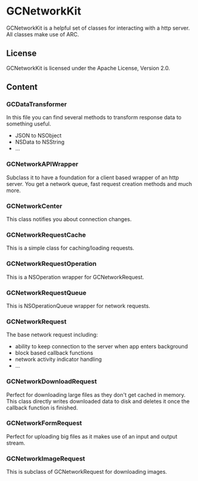 # GCNetworkKit

GCNetworkKit is a helpful set of classes for interacting with a http server.
All classes make use of ARC.

## License

GCNetworkKit is licensed under the Apache License, Version 2.0.

## Content

### GCDataTransformer
In this file you can find several methods to transform response data to something useful.

* JSON to NSObject
* NSData to NSString
* ...

### GCNetworkAPIWrapper
Subclass it to have a foundation for a client based wrapper of an http server.
You get a network queue, fast request creation methods and much more.

### GCNetworkCenter
This class notifies you about connection changes.

### GCNetworkRequestCache
This is a simple class for caching/loading requests.

### GCNetworkRequestOperation
This is a NSOperation wrapper for GCNetworkRequest.

### GCNetworkRequestQueue
This is NSOperationQueue wrapper for network requests.

### GCNetworkRequest
The base network request including:

* ability to keep connection to the server when app enters background
* block based callback functions
* network activity indicator handling
* ...

### GCNetworkDownloadRequest
Perfect for downloading large files as they don't get cached in memory. This class directly writes downloaded data to disk and deletes it once the callback function is finished.

### GCNetworkFormRequest
Perfect for uploading big files as it makes use of an input and output stream.

### GCNetworkImageRequest
This is subclass of GCNetworkRequest for downloading images.